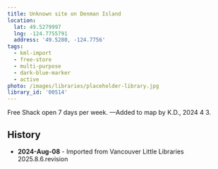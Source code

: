 ```yaml
---
title: Unknown site on Denman Island
location:
  lat: 49.5279997
  lng: -124.7755791
  address: '49.5280, -124.7756'
tags:
  - kml-import
  - free-store
  - multi-purpose
  - dark-blue-marker
  - active
photo: /images/libraries/placeholder-library.jpg
library_id: '00514'
---
```

Free Shack open 7 days per week.
—Added to map by K.D., 2024 4 3.  

## History
- **2024-Aug-08** - Imported from Vancouver Little Libraries 2025.8.6.revision
